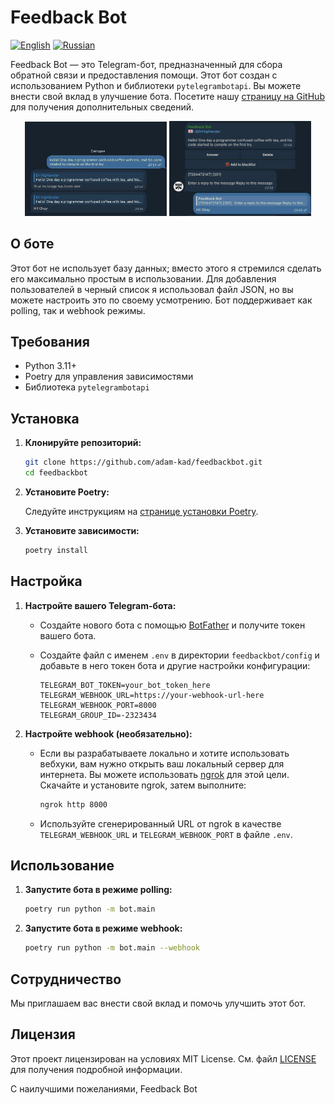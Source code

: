 # Feedback Bot

<div align="left">
    <a href="README.md"><img src="https://img.shields.io/badge/English-README.md-brightgreen" alt="English" /></a>
    <a href="README_RU.md"><img src="https://img.shields.io/badge/Russian-README.ru.md-red" alt="Russian" /></a>
</div>

Feedback Bot — это Telegram-бот, предназначенный для сбора обратной связи и предоставления помощи. Этот бот создан с использованием Python и библиотеки `pytelegrambotapi`. Вы можете внести свой вклад в улучшение бота. Посетите нашу [страницу на GitHub](https://github.com/adam-kad/feedbackbot) для получения дополнительных сведений.

<div align="center">
    <img src="./images/user_chat_image.jpg" alt="Скриншот чата пользователя" width="45%" />
    <img src="./images/admin_chat_image.jpg" alt="Скриншот чата администратора" width="45%" />
</div>

## О боте
Этот бот не использует базу данных; вместо этого я стремился сделать его максимально простым в использовании. Для добавления пользователей в черный список я использовал файл JSON, но вы можете настроить это по своему усмотрению. Бот поддерживает как polling, так и webhook режимы.

## Требования
- Python 3.11+
- Poetry для управления зависимостями
- Библиотека `pytelegrambotapi`

## Установка

1. **Клонируйте репозиторий:**

    ```sh
    git clone https://github.com/adam-kad/feedbackbot.git
    cd feedbackbot
    ```

2. **Установите Poetry:**

    Следуйте инструкциям на [странице установки Poetry](https://python-poetry.org/docs/#installation).

3. **Установите зависимости:**

    ```sh
    poetry install
    ```

## Настройка

1. **Настройте вашего Telegram-бота:**

    - Создайте нового бота с помощью [BotFather](https://core.telegram.org/bots#botfather) и получите токен вашего бота.
    - Создайте файл с именем `.env` в директории `feedbackbot/config` и добавьте в него токен бота и другие настройки конфигурации:

        ```env
        TELEGRAM_BOT_TOKEN=your_bot_token_here
        TELEGRAM_WEBHOOK_URL=https://your-webhook-url-here
        TELEGRAM_WEBHOOK_PORT=8000
        TELEGRAM_GROUP_ID=-2323434
        ```

2. **Настройте webhook (необязательно):**

    - Если вы разрабатываете локально и хотите использовать вебхуки, вам нужно открыть ваш локальный сервер для интернета. Вы можете использовать [ngrok](https://ngrok.com/) для этой цели. Скачайте и установите ngrok, затем выполните:

      ```sh
      ngrok http 8000
      ```

    - Используйте сгенерированный URL от ngrok в качестве `TELEGRAM_WEBHOOK_URL` и `TELEGRAM_WEBHOOK_PORT` в файле `.env`.

## Использование

1. **Запустите бота в режиме polling:**

    ```sh
    poetry run python -m bot.main
    ```

2. **Запустите бота в режиме webhook:**

    ```sh
    poetry run python -m bot.main --webhook
    ```

## Сотрудничество

Мы приглашаем вас внести свой вклад и помочь улучшить этот бот.

## Лицензия

Этот проект лицензирован на условиях MIT License. См. файл [LICENSE](LICENSE) для получения подробной информации.

С наилучшими пожеланиями, Feedback Bot
